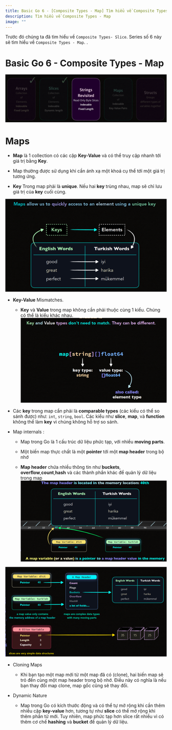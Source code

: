 ```yaml
---
title: Basic Go 6 - [Composite Types - Map] Tìm hiểu về Composite Types - Map
description: Tìm hiểu về Composite Types - Map
image: ""
---
```


Trước đó chúng ta đã tìm hiểu về ```Composite Types- Slice```. 
Series số 6 này sẽ tìm hiểu về ```Composite Types - Map```.
.
# Basic Go 6 - Composite Types - Map
![alt text](./assets/basic5/alltype.png)

# Maps


- **Map** là 1 collection có các cặp **Key-Value** và có thể truy cập nhanh tới giá trị bằng **Key**.

- Map thường được sử dụng khi cần ánh xạ một khoá cụ thể tới một giá trị tương ứng.

- **Key** Trong map phải là **unique**. Nếu hai **key** trùng nhau, map sẽ chỉ lưu giá trị của **key** cuối cùng.

![alt text](./assets/basic6/map1.png)

- **Key-Value** Mismatches.

    - **Key** và **Value** trong map không cần phải thuộc cùng 1 kiểu. Chúng có thể là kiểu khác nhau.
![alt text](./assets/basic6/type.png)

- Các **key** trong map cần phải là **comparable types** (các kiểu có thể so sánh được) như: ```int```, ```string```, ```bool```. Các kiểu như **slice**, **map**, và **function** không thể làm **key** vì chúng không hỗ trợ so sánh.

- Map internals :
    - Map trong Go là 1 cấu trúc dữ liệu phức tạp, với nhiều **moving parts**.

    - Một biến map thực chất là một **pointer** tới một **map header** trong bộ nhớ

    - **Map header** chứa nhiều thông tin như **buckets**, **overflow**,**count**,**hash** và các thành phần khác để quản lý dữ liệu trong map
![alt text](./assets/basic6/memory.png)

![alt text](./assets/basic6/memory2.png)

- Cloning Maps

    - Khi bạn tạo một map mới từ một map đã có (clone), hai biến map sẽ trỏ đến cùng một map header trong bộ nhớ. Điều này có nghĩa là nếu bạn thay đổi map clone, map gốc cũng sẽ thay đổi.

- Dynamic Nature

    - Map trong Go có kích thước động và có thể tự mở rộng khi cần thêm nhiều cặp **key-value** hơn, tương tự như **slice** có thể mở rộng khi thêm phần tử mới. Tuy nhiên, map phức tạp hơn slice rất nhiều vì có thêm cơ chế **hashing** và **bucket** để quản lý dữ liệu.